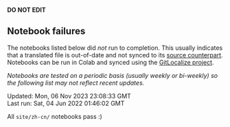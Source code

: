 __DO NOT EDIT__

## Notebook failures

The notebooks listed below did *not* run to completion. This usually indicates
that a translated file is out-of-date and not synced to its
[source counterpart](../en-snapshot/). Notebooks can be run in Colab and synced
using the [GitLocalize project](https://gitlocalize.com/tensorflow/docs-l10n).

*Notebooks are tested on a periodic basis (usually weekly or bi-weekly) so the
following list may not reflect recent updates.*

Updated: Mon, 06 Nov 2023 23:08:33 GMT<br/>
Last run: Sat, 04 Jun 2022 01:46:02 GMT

All <code>site/zh-cn/</code> notebooks pass :)


